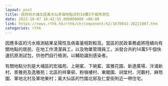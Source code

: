 ```yaml
---
layout: post
title: 政府向大埔北區黃大仙多個地點派約14萬5千個快測包
date: 2022-10-07 16:42:55.000000000 +08:00
link: https://news.rthk.hk/rthk/ch/component/k2/1670043-20221007.htm
categories: rthk
---
```


因應多區的污水檢測結果呈陽性及病毒量相對較高，當區的民政事務處將陸續向有關地點的居民、在地工作清潔員工，以及物業管理員工，派發合共約14萬5千個快速抗原測試包，供他們自行檢測，以輔助識別感染者。

有關地點分別是大埔區的宏福苑、上碗窰、下碗窰、富雅花園、新達廣場、泮涌新村、景雅苑及逸雅苑；北區的祥華邨、粉嶺樓村、東閣圍、祠堂村、河霸村、麻笏圍、軍地北村及軍地東村；黃大仙區的竹園北邨及仁愛街附近一帶住宅。
